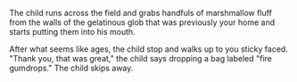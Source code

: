 The child runs across the field and grabs handfuls of marshmallow fluff from the walls of the gelatinous glob that was previously your home and starts putting them into his mouth.

After what seems like ages, the child stop and walks up to you 
sticky faced. "Thank you, that was great," the child says dropping a bag labeled "fire gumdrops." The child skips away.